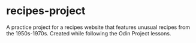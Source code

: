 # recipes-project
A practice project for a recipes website that features unusual recipes from the 1950s-1970s.
Created while following the Odin Project lessons. 
